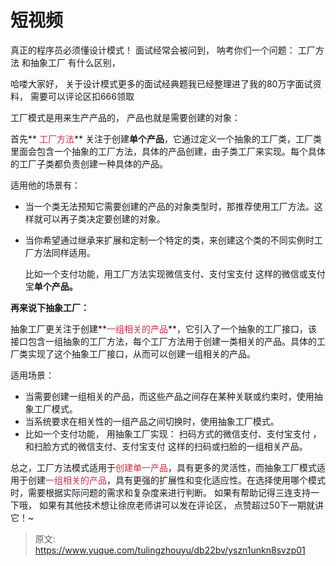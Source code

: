 # 短视频

 真正的程序员必须懂设计模式！  面试经常会被问到，   呐考你们一个问题：  工厂方法 和抽象工厂 有什么区别，  

 

哈喽大家好， 关于设计模式更多的面试经典题我已经整理进了我的80万字面试资料， 需要可以评论区扣666领取



工厂模式是用来生产产品的， 产品也就是需要创建的对象：

**<font style="color:rgb(25, 27, 31);"></font>**

首先**<font style="color:#DF2A3F;"> 工厂方法</font>** 关注于创建**单个产品**，它通过定义一个抽象的工厂类，工厂类里面会包含一个抽象的工厂方法，具体的产品创建，由子类工厂来实现。每个具体的工厂子类都负责创建一种具体的产品。 



适用他的场景有：

+ 当一个类无法预知它需要创建的产品的对象类型时，那推荐使用工厂方法。这样就可以再子类决定要创建的对象。
+ 当你希望通过继承来扩展和定制一个特定的类，来创建这个类的不同实例时工厂方法同样适用。

    比如一个支付功能，用工厂方法实现微信支付、支付宝支付  这样的微信或支付宝**单个产品。**



**再来说下抽象工厂：**



抽象工厂更关注于创建**<font style="color:#DF2A3F;">一组相关的产品</font>**，它引入了一个抽象的工厂接口，该接口包含一组抽象的工厂方法，每个工厂方法用于创建一类相关的产品。具体的工厂类实现了这个抽象工厂接口，从而可以创建一组相关的产品。



适用场景：

+ 当需要创建一组相关的产品，而这些产品之间存在某种关联或约束时，使用抽象工厂模式。 
+ 当系统要求在相关性的一组产品之间切换时，使用抽象工厂模式。  
+ 比如一个支付功能， 用抽象工厂实现：  扫码方式的微信支付、支付宝支付 ， 和扫脸方式的微信支付、支付宝支付   这样的扫码或扫脸的一组相关产品。



总之，工厂方法模式适用于<font style="color:#DF2A3F;">创建单一产品</font>，具有更多的灵活性，而抽象工厂模式适用于创建<font style="color:#DF2A3F;">一组相关的产品</font>，具有更强的扩展性和变化适应性。在选择使用哪个模式时，需要根据实际问题的需求和复杂度来进行判断。    如果有帮助记得三连支持一下哦， 如果有其他技术想让徐庶老师讲可以发在评论区， 点赞超过50下一期就讲它！~







> 原文: <https://www.yuque.com/tulingzhouyu/db22bv/yszn1unkn8svzp01>